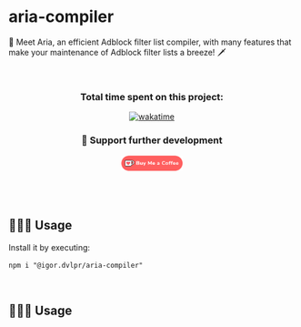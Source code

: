 # aria-compiler

🧬 Meet Aria, an efficient Adblock filter list compiler, with many features that make your maintenance of Adblock filter lists a breeze! 🗡

<br>

<div align="center">
<h3>Total time spent on this project:</h3>
<a href="https://wakatime.com/badge/user/34413f5c-8870-4397-9420-65d8b08d4ab4/project/ed68abfe-afd8-4ab4-9c2e-74421fb9cc86"><img src="https://wakatime.com/badge/user/34413f5c-8870-4397-9420-65d8b08d4ab4/project/ed68abfe-afd8-4ab4-9c2e-74421fb9cc86.svg" alt="wakatime"></a>
<br>
<h3>💖 Support further development</h3>
<a href="https://ko-fi.com/igorskyflyer" target="_blank"><img src="https://raw.githubusercontent.com/igorskyflyer/igorskyflyer/main/assets/ko-fi.png" alt="Donate to igorskyflyer" width="108"></a>
</div>

<br>
<br>
<br>

## 🕵🏼‍♂️ Usage

Install it by executing:

```shell
npm i "@igor.dvlpr/aria-compiler"
```

<br>

## 🤹🏼‍♂️ Usage
